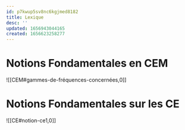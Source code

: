 ```yaml
---
id: p7kwup5sv8nc6kgjmed8182
title: Lexique
desc: ''
updated: 1656943044165
created: 1656623258277
---
```


# Notions Fondamentales en CEM

![[CEM#gammes-de-fréquences-concernées,0]]

# Notions Fondamentales sur les CE

![[CE#notion-ce1,0]]

